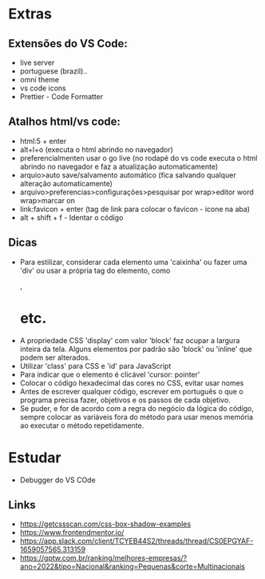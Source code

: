 # Extras
 
## Extensões do VS Code:
- live server
- portuguese (brazil)..
- omni theme
- vs code icons
- Prettier - Code Formatter



## Atalhos html/vs code:
- html:5 + enter
- alt+l+o (executa o html abrindo no navegador)
- preferencialmenten usar o go live (no rodapé do vs code executa o html abrindo no navegador e faz a atualização automaticamente)
- arquio>auto save/salvamento automático (fica salvando qualquer alteração automaticamente)
- arquivo>preferencias>configurações>pesquisar por wrap>editor word wrap>marcar on
- link:favicon + enter (tag de link para colocar o favicon - icone na aba)
- alt + shift + f - Identar o código

## Dicas
- Para estilizar, considerar cada elemento uma 'caixinha' ou fazer uma 'div' ou usar a própria tag do elemento, como <p>, <h1> etc.
- A propriedade CSS 'display' com valor 'block' faz ocupar a largura inteira da tela. Alguns elementos por padrão são 'block' ou 'inline' que podem ser alterados.
- Utilizar 'class' para CSS e 'id' para JavaScript
- Para indicar que o elemento é clicável 'cursor: pointer'
- Colocar o código hexadecimal das cores no CSS, evitar usar nomes
- Antes de escrever qualquer código, escrever em português o que o programa precisa fazer, objetivos e os passos de cada objetivo.
- Se puder, e for de acordo com a regra do negócio da lógica do código, sempre colocar as variáveis fora do método para usar menos memória ao executar o método repetidamente.

# Estudar
- Debugger do VS COde

## Links
- https://getcssscan.com/css-box-shadow-examples
- https://www.frontendmentor.io/
- https://app.slack.com/client/TCYEB44S2/threads/thread/CS0EPGYAF-1659057565.313159
- https://gptw.com.br/ranking/melhores-empresas/?ano=2022&tipo=Nacional&ranking=Pequenas&corte=Multinacionais 